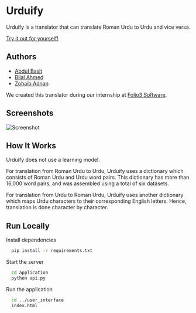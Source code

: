 # Urduify

Urduify is a translator that can translate Roman Urdu to Urdu and vice versa.

[Try it out for yourself!](http://ec2-54-184-174-147.us-west-2.compute.amazonaws.com/)


## Authors

- [Abdul Basit](https://www.github.com/abdul3909)
- [Bilal Ahmed](https://www.github.com/bilalahmed15)
- [Zohaib Adnan](https://www.github.com/zohaibadnan137)

We created this translator during our internship at [Folio3 Software](https://www.linkedin.com/company/folio3/).


## Screenshots

![Screenshot](https://user-images.githubusercontent.com/82387424/182638323-ff6ce03c-3415-4d3b-af0a-ff9814ec9e5d.png)


## How It Works

Urduify does not use a learning model. 

For translation from Roman Urdu to Urdu, Urduify uses a dictionary which consists of Roman Urdu and Urdu word pairs. This dictionary has more than 16,000 word pairs, and was assembled using a total of six datasets. 

For translation from Urdu to Roman Urdu, Urduify uses another dictionary which maps Urdu characters to their corresponding English letters. Hence, translation is done character by character.


## Run Locally

Install dependencies

```bash
  pip install -r requirements.txt
```

Start the server
```bash
  cd application
  python api.py
```

Run the application
```bash
  cd ../user_interface
  index.html
```
